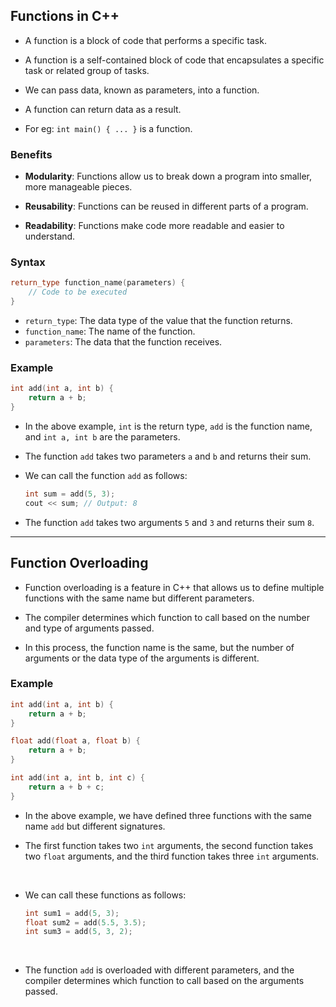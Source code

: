 ## Functions in C++

- A function is a block of code that performs a specific task.

- A function is a self-contained block of code that encapsulates a specific task or related group of tasks.

- We can pass data, known as parameters, into a function.

- A function can return data as a result.

- For eg: `int main() { ... }` is a function.

### Benefits

- **Modularity**: Functions allow us to break down a program into smaller, more manageable pieces.

- **Reusability**: Functions can be reused in different parts of a program.

- **Readability**: Functions make code more readable and easier to understand.

### Syntax

```cpp
return_type function_name(parameters) {
    // Code to be executed
}
```

- `return_type`: The data type of the value that the function returns.
- `function_name`: The name of the function.
- `parameters`: The data that the function receives.

### Example

```cpp
int add(int a, int b) {
    return a + b;
}
```

- In the above example, `int` is the return type, `add` is the function name, and `int a, int b` are the parameters.

- The function `add` takes two parameters `a` and `b` and returns their sum.

- We can call the function `add` as follows:

  ```cpp
  int sum = add(5, 3);
  cout << sum; // Output: 8
  ```

- The function `add` takes two arguments `5` and `3` and returns their sum `8`.

---

## Function Overloading

- Function overloading is a feature in C++ that allows us to define multiple functions with the same name but different parameters.

- The compiler determines which function to call based on the number and type of arguments passed.

- In this process, the function name is the same, but the number of arguments or the data type of the arguments is different.

### Example

```cpp
int add(int a, int b) {
    return a + b;
}

float add(float a, float b) {
    return a + b;
}

int add(int a, int b, int c) {
    return a + b + c;
}
```

- In the above example, we have defined three functions with the same name `add` but different signatures.

- The first function takes two `int` arguments, the second function takes two `float` arguments, and the third function takes three `int` arguments.

<br>

- We can call these functions as follows:

  ```cpp
  int sum1 = add(5, 3);
  float sum2 = add(5.5, 3.5);
  int sum3 = add(5, 3, 2);
  ```

  <br>

- The function `add` is overloaded with different parameters, and the compiler determines which function to call based on the arguments passed.
